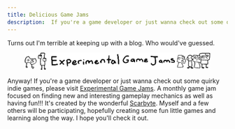 ```yaml
---
title: Delicious Game Jams
description:  If you're a game developer or just wanna check out some quirky indie games, please visit Experimental Game Jams.
---
```


Turns out I'm terrible at keeping up with a blog. Who would've guessed.

<figure class="large">
    <a href="https://experimentaljams.com/">
        <img class="pixel colorize" src="/img/egjams-logo.png" alt="">
    </a>
</figure>

Anyway! If you're a game developer or just wanna check out some quirky indie games, please visit [Experimental Game Jams](https://experimentaljams.com/). A monthly game jam focused on finding new and interesting gameplay mechanics as well as having fun!!! It's created by the wonderful [Scarbyte](https://scarbyte.com/). Myself and a few others will be participating, hopefully creating some fun little games and learning along the way. I hope you'll check it out.
